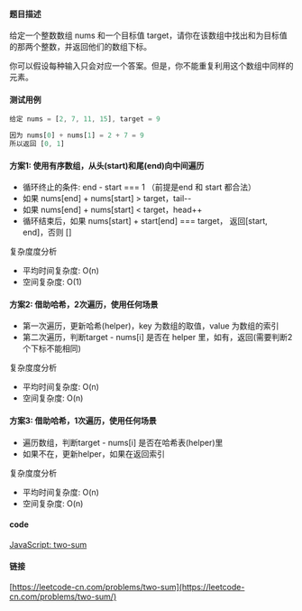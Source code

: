 #### 题目描述
给定一个整数数组 nums 和一个目标值 target，请你在该数组中找出和为目标值的那两个整数，并返回他们的数组下标。

你可以假设每种输入只会对应一个答案。但是，你不能重复利用这个数组中同样的元素。

#### 测试用例
```js
给定 nums = [2, 7, 11, 15], target = 9

因为 nums[0] + nums[1] = 2 + 7 = 9
所以返回 [0, 1]
```

#### 方案1: 使用有序数组，从头(start)和尾(end)向中间遍历
- 循环终止的条件: end - start === 1 （前提是end 和 start 都合法）
- 如果 nums[end] + nums[start] > target，tail--
- 如果 nums[end] + nums[start] < target，head++
- 循环结束后，如果 nums[start] + start[end] === target， 返回[start, end]，否则 []

复杂度度分析
- 平均时间复杂度: O(n)
- 空间复杂度: O(1)

#### 方案2: 借助哈希，2次遍历，使用任何场景
- 第一次遍历，更新哈希(helper)，key 为数组的取值，value 为数组的索引
- 第二次遍历，判断target - nums[i] 是否在 helper 里，如有，返回(需要判断2个下标不能相同)

复杂度度分析
- 平均时间复杂度: O(n)
- 空间复杂度: O(n)

#### 方案3:  借助哈希，1次遍历，使用任何场景
- 遍历数组，判断target - nums[i] 是否在哈希表(helper)里
- 如果不在，更新helper，如果在返回索引

复杂度度分析
- 平均时间复杂度: O(n)
- 空间复杂度: O(n)

#### code
[JavaScript: two-sum](../code/JavaScript/two-sum.js)

#### 链接
[https://leetcode-cn.com/problems/two-sum](https://leetcode-cn.com/problems/two-sum/)
